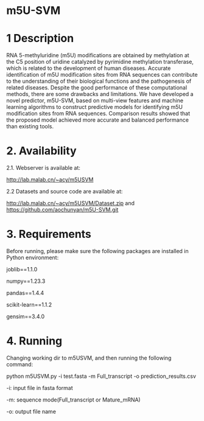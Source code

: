 # m5U-SVM
# 1 Description
RNA 5-methyluridine (m5U) modifications are obtained by methylation at the C5 position of uridine catalyzed by pyrimidine methylation transferase, which is related to the development of human diseases. Accurate identification of m5U modification sites from RNA sequences can contribute to the understanding of their biological functions and the pathogenesis of related diseases. Despite the good performance of these computational methods, there are some drawbacks and limitations.
We have developed a novel predictor, m5U-SVM, based on multi-view features and machine learning algorithms to construct predictive models for identifying m5U modification sites from RNA sequences. Comparison results showed that the proposed model achieved more accurate and balanced performance than existing tools.

# 2. Availability
2.1. Webserver is available at: 

http://lab.malab.cn/~acy/m5USVM 

2.2 Datasets and source code are available at:

http://lab.malab.cn/~acy/m5USVM/Dataset.zip
and
https://github.com/aochunyan/m5U-SVM.git

# 3. Requirements
Before running, please make sure the following packages are installed in Python environment:

joblib==1.1.0 

numpy==1.23.3

pandas==1.4.4

scikit-learn==1.1.2

gensim==3.4.0

# 4. Running
Changing working dir to m5USVM, and then running the following command:

python m5USVM.py -i test.fasta -m Full_transcript -o prediction_results.csv

-i: input file in fasta format

-m: sequence mode(Full_transcript or Mature_mRNA)

-o: output file name
